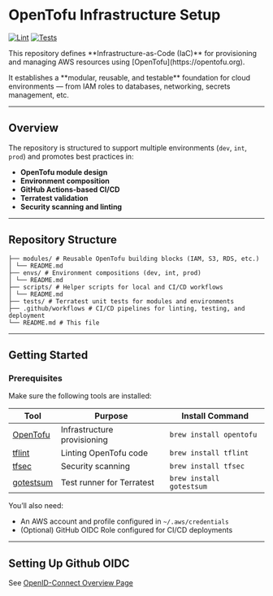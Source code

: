 # OpenTofu Infrastructure Setup
[![Lint](https://github.com/mlaguren/infrastructure-pipeline/actions/workflows/lint.yaml/badge.svg)](https://github.com/mlaguren/infrastructure-pipeline/actions/workflows/lint.yaml)
[![Tests](https://github.com/mlaguren/infrastructure-pipeline/actions/workflows/tests.yaml/badge.svg)](https://github.com/mlaguren/infrastructure-pipeline/actions/workflows/tests.yaml)

<p>This repository defines **Infrastructure-as-Code (IaC)** for provisioning and managing AWS resources using [OpenTofu](https://opentofu.org).  </p>
It establishes a **modular, reusable, and testable** foundation for cloud environments — from IAM roles to databases, networking, secrets management, etc.

---

## Overview

The repository is structured to support multiple environments (`dev`, `int`, `prod`) and promotes best practices in:
- **OpenTofu module design**  
- **Environment composition**  
- **GitHub Actions-based CI/CD**
- **Terratest validation**
- **Security scanning and linting**

---

## Repository Structure
```
├── modules/ # Reusable OpenTofu building blocks (IAM, S3, RDS, etc.)
│ └── README.md
├── envs/ # Environment compositions (dev, int, prod)
│ └── README.md
├── scripts/ # Helper scripts for local and CI/CD workflows
│ └── README.md
├── tests/ # Terratest unit tests for modules and environments
├── .github/workflows # CI/CD pipelines for linting, testing, and deployment
└── README.md # This file
```


---

## Getting Started

### Prerequisites

Make sure the following tools are installed:

| Tool | Purpose | Install Command |
|------|----------|----------------|
| [OpenTofu](https://opentofu.org/docs) | Infrastructure provisioning | `brew install opentofu` |
| [tflint](https://github.com/terraform-linters/tflint) | Linting OpenTofu code | `brew install tflint` |
| [tfsec](https://github.com/aquasecurity/tfsec) | Security scanning | `brew install tfsec` |
| [gotestsum](https://github.com/gotestyourself/gotestsum) | Test runner for Terratest | `brew install gotestsum` |

You’ll also need:
- An AWS account and profile configured in `~/.aws/credentials`
- (Optional) GitHub OIDC Role configured for CI/CD deployments

---
## Setting Up Github OIDC

See [OpenID-Connect Overview Page](https://github.com/mlaguren/infrastructure-pipeline/wiki/OpenID-Connect-(OIDC)-Overview)

